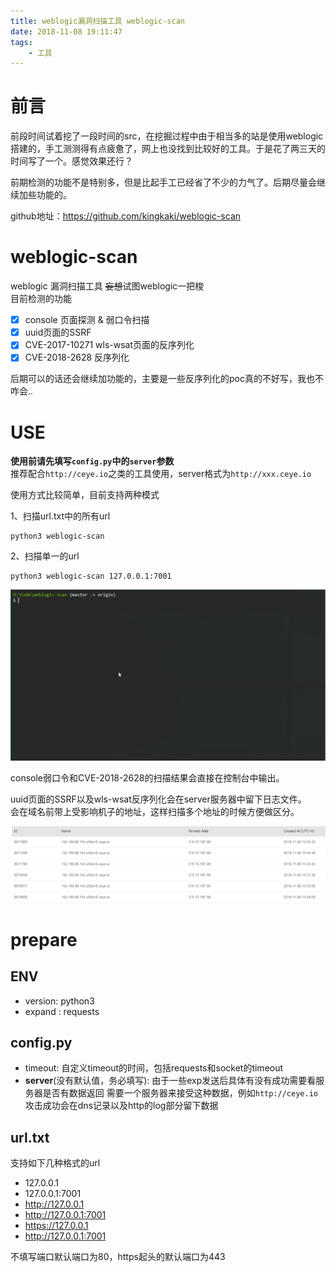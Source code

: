 ```yaml
---
title: weblogic漏洞扫描工具 weblogic-scan
date: 2018-11-08 19:11:47
tags:
	- 工具
---
```


# 前言

前段时间试着挖了一段时间的src，在挖掘过程中由于相当多的站是使用weblogic搭建的，手工测测得有点疲惫了，网上也没找到比较好的工具。于是花了两三天的时间写了一个。感觉效果还行？

前期检测的功能不是特别多，但是比起手工已经省了不少的力气了。后期尽量会继续加些功能的。

github地址：https://github.com/kingkaki/weblogic-scan

# weblogic-scan
weblogic 漏洞扫描工具
~~妄想~~试图weblogic一把梭  
目前检测的功能

- [x] console 页面探测 & 弱口令扫描
- [x] uuid页面的SSRF
- [x] CVE-2017-10271 wls-wsat页面的反序列化
- [x] CVE-2018-2628 反序列化

后期可以的话还会继续加功能的，主要是一些反序列化的poc真的不好写，我也不咋会..

# USE

**使用前请先填写`config.py`中的`server`参数**  
推荐配合`http://ceye.io`之类的工具使用，server格式为`http://xxx.ceye.io`

使用方式比较简单，目前支持两种模式

1、扫描url.txt中的所有url

```
python3 weblogic-scan
```

2、扫描单一的url

```
python3 weblogic-scan 127.0.0.1:7001
```

![](weblogic漏洞扫描工具-weblogic-scan/weblogic-scan.gif)

console弱口令和CVE-2018-2628的扫描结果会直接在控制台中输出。

uuid页面的SSRF以及wls-wsat反序列化会在server服务器中留下日志文件。  
会在域名前带上受影响机子的地址，这样扫描多个地址的时候方便做区分。

![](weblogic漏洞扫描工具-weblogic-scan/1.png)

# prepare

## ENV

- version: python3
- expand : requests

## config.py

- timeout: 
   自定义timeout的时间，包括requests和socket的timeout
- **server**(没有默认值，务必填写): 
  由于一些exp发送后具体有没有成功需要看服务器是否有数据返回
  需要一个服务器来接受这种数据，例如`http://ceye.io`
  攻击成功会在dns记录以及http的log部分留下数据

## url.txt

支持如下几种格式的url

- 127.0.0.1
- 127.0.0.1:7001
- http://127.0.0.1
- http://127.0.0.1:7001
- https://127.0.0.1
- http://127.0.0.1:7001

不填写端口默认端口为80，https起头的默认端口为443